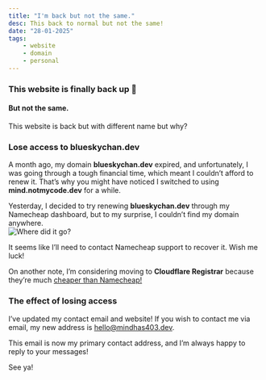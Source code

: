```yaml
---
title: "I'm back but not the same."
desc: This back to normal but not the same!
date: "28-01-2025"
tags:
    - website
    - domain
    - personal
---
```


### This website is finally back up 🎉
#### But not the same.
This website is back but with different name but why?

### Lose access to blueskychan.dev
A month ago, my domain **blueskychan.dev** expired, and unfortunately, I was going through a tough financial time, which meant I couldn’t afford to renew it. That’s why you might have noticed I switched to using **mind.notmycode.dev** for a while.

Yesterday, I decided to try renewing **blueskychan.dev** through my Namecheap dashboard, but to my surprise, I couldn’t find my domain anywhere.  
![Where did it go?](/abcdefg/lost.png)

It seems like I’ll need to contact Namecheap support to recover it. Wish me luck!

On another note, I’m considering moving to **Cloudflare Registrar** because they’re much [cheaper than Namecheap!](https://tld-list.com/tld/dev)

### The effect of losing access
I’ve updated my contact email and website! If you wish to contact me via email, my new address is [hello@mindhas403.dev](mailto:hello@mindhas403.dev).  

This email is now my primary contact address, and I’m always happy to reply to your messages!



See ya!